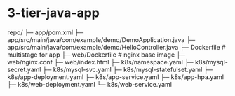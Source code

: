 # 3-tier-java-app

repo/
├─ app/pom.xml
├─ app/src/main/java/com/example/demo/DemoApplication.java
├─ app/src/main/java/com/example/demo/HelloController.java
├─ Dockerfile               # multistage for app
├─ web/Dockerfile           # nginx base image
├─ web/nginx.conf
├─ web/index.html
├─ k8s/namespace.yaml
├─ k8s/mysql-secret.yaml
├─ k8s/mysql-svc.yaml
├─ k8s/mysql-statefulset.yaml
├─ k8s/app-deployment.yaml
├─ k8s/app-service.yaml
├─ k8s/app-hpa.yaml
├─ k8s/web-deployment.yaml
└─ k8s/web-service.yaml
